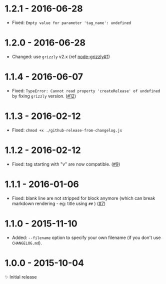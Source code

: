 # 1.2.1 - 2016-06-28

- Fixed: ``Empty value for parameter 'tag_name': undefined``

# 1.2.0 - 2016-06-28

- Changed: use ``grizzly`` v2.x
  (ref [node-grizzly#1](https://github.com/coderaiser/node-grizzly/issues/1))

# 1.1.4 - 2016-06-07

- Fixed: ``TypeError: Cannot read property 'createRelease' of undefined``
  by fixing ``grizzly`` version.
  ([#12](https://github.com/MoOx/npmpub/issues/12))

# 1.1.3 - 2016-02-12

- Fixed: `chmod +x ./github-release-from-changelog.js`

# 1.1.2 - 2016-02-12

- Fixed: tag starting with "v" are now compatible.
([#9](https://github.com/MoOx/github-release-from-changelog/pull/9))

# 1.1.1 - 2016-01-06

- Fixed: blank line are not stripped for block anymore (which can break
  markdown rendering - eg: title using `##` )
([#7](https://github.com/MoOx/github-release-from-changelog/pull/7))

# 1.1.0 - 2015-11-10

- Added: `--filename` option to specify your own filename
(if you don't use `CHANGELOG.md`).

# 1.0.0 - 2015-10-04

✨ Initial release
